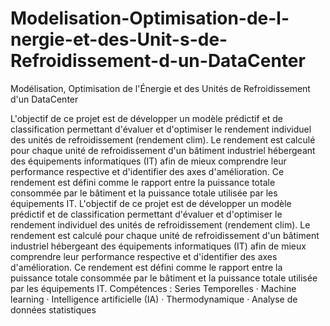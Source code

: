 # Modelisation-Optimisation-de-l-nergie-et-des-Unit-s-de-Refroidissement-d-un-DataCenter

Modélisation, Optimisation de l'Énergie et des Unités de Refroidissement d'un DataCenter

L'objectif de ce projet est de développer un modèle prédictif et de classification permettant
d'évaluer et d'optimiser le rendement individuel des unités de refroidissement (rendement
clim). Le rendement est calculé pour chaque unité de refroidissement d'un bâtiment industriel
hébergeant des équipements informatiques (IT) afin de mieux comprendre leur performance
respective et d'identifier des axes d'amélioration. Ce rendement est défini comme le rapport
entre la puissance totale consommée par le bâtiment et la puissance totale utilisée par les
équipements IT.
L'objectif de ce projet est de développer un modèle prédictif et de classification permettant d'évaluer et d'optimiser le rendement individuel des unités de refroidissement (rendement clim). Le rendement est calculé pour chaque unité de refroidissement d'un bâtiment industriel hébergeant des équipements informatiques (IT) afin de mieux comprendre leur performance respective et d'identifier des axes d'amélioration. Ce rendement est défini comme le rapport entre la puissance totale consommée par le bâtiment et la puissance totale utilisée par les équipements IT.
Compétences : Series Temporelles · Machine learning · Intelligence artificielle (IA) · Thermodynamique · Analyse de données statistiques
